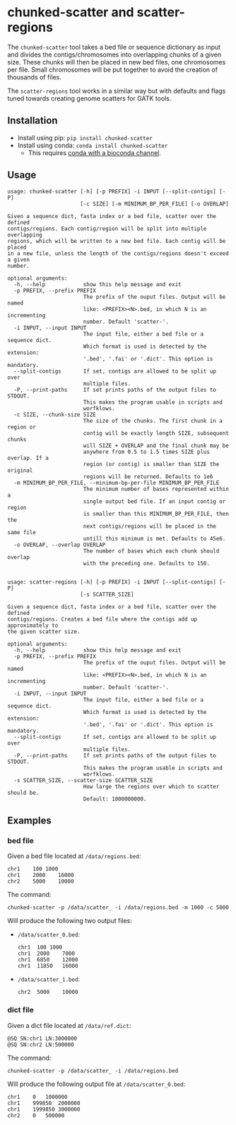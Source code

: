 # chunked-scatter and scatter-regions

The `chunked-scatter` tool takes a bed file or sequence dictionary as input 
and divides the
contigs/chromosomes into overlapping chunks of a given size. These chunks will
then be placed in new bed files, one chromosomes per file. Small chromosomes
will be put together to avoid the creation of thousands of files.

The `scatter-regions` tool works in a similar way but with defaults and flags
tuned towards creating genome scatters for GATK tools.

## Installation
- Install using pip: `pip install chunked-scatter`
- Install using conda: `conda install chunked-scatter`
    - This requires [conda with a bioconda channel](
    http://bioconda.github.io/user/install.html#).

## Usage
```
usage: chunked-scatter [-h] [-p PREFIX] -i INPUT [--split-contigs] [-P]
                       [-c SIZE] [-m MINIMUM_BP_PER_FILE] [-o OVERLAP]

Given a sequence dict, fasta index or a bed file, scatter over the defined
contigs/regions. Each contig/region will be split into multiple overlapping
regions, which will be written to a new bed file. Each contig will be placed
in a new file, unless the length of the contigs/regions doesn't exceed a given
number.

optional arguments:
  -h, --help            show this help message and exit
  -p PREFIX, --prefix PREFIX
                        The prefix of the ouput files. Output will be named
                        like: <PREFIX><N>.bed, in which N is an incrementing
                        number. Default 'scatter-'.
  -i INPUT, --input INPUT
                        The input file, either a bed file or a sequence dict.
                        Which format is used is detected by the extension:
                        '.bed', '.fai' or '.dict'. This option is mandatory.
  --split-contigs       If set, contigs are allowed to be split up over
                        multiple files.
  -P, --print-paths     If set prints paths of the output files to STDOUT.
                        This makes the program usable in scripts and
                        worfklows.
  -c SIZE, --chunk-size SIZE
                        The size of the chunks. The first chunk in a region or
                        contig will be exactly length SIZE, subsequent chunks
                        will SIZE + OVERLAP and the final chunk may be
                        anywhere from 0.5 to 1.5 times SIZE plus overlap. If a
                        region (or contig) is smaller than SIZE the original
                        regions will be returned. Defaults to 1e6
  -m MINIMUM_BP_PER_FILE, --minimum-bp-per-file MINIMUM_BP_PER_FILE
                        The minimum number of bases represented within a
                        single output bed file. If an input contig or region
                        is smaller than this MINIMUM_BP_PER_FILE, then the
                        next contigs/regions will be placed in the same file
                        untill this minimum is met. Defaults to 45e6.
  -o OVERLAP, --overlap OVERLAP
                        The number of bases which each chunk should overlap
                        with the preceding one. Defaults to 150.


usage: scatter-regions [-h] [-p PREFIX] -i INPUT [--split-contigs] [-P]
                       [-s SCATTER_SIZE]

Given a sequence dict, fasta index or a bed file, scatter over the defined
contigs/regions. Creates a bed file where the contigs add up approximately to
the given scatter size.

optional arguments:
  -h, --help            show this help message and exit
  -p PREFIX, --prefix PREFIX
                        The prefix of the ouput files. Output will be named
                        like: <PREFIX><N>.bed, in which N is an incrementing
                        number. Default 'scatter-'.
  -i INPUT, --input INPUT
                        The input file, either a bed file or a sequence dict.
                        Which format is used is detected by the extension:
                        '.bed', '.fai' or '.dict'. This option is mandatory.
  --split-contigs       If set, contigs are allowed to be split up over
                        multiple files.
  -P, --print-paths     If set prints paths of the output files to STDOUT.
                        This makes the program usable in scripts and
                        worfklows.
  -s SCATTER_SIZE, --scatter-size SCATTER_SIZE
                        How large the regions over which to scatter should be.
                        Default: 1000000000.

```

## Examples
### bed file
Given a bed file located at `/data/regions.bed`:
```
chr1	100	1000
chr1	2000	16000
chr2	5000	10000
```

The command:
```
chunked-scatter -p /data/scatter_ -i /data/regions.bed -m 1000 -c 5000
```

Will produce the following two output files:
- `/data/scatter_0.bed`:
  ```
  chr1	100	1000
  chr1	2000	7000
  chr1	6850	12000
  chr1	11850	16000
  ```
- `/data/scatter_1.bed`:
  ```
  chr2	5000	10000
  ```

### dict file
Given a dict file located at `/data/ref.dict`:
```
@SQ	SN:chr1	LN:3000000
@SQ SN:chr2 LN:500000
```

The command:
```
chunked-scatter -p /data/scatter_ -i /data/regions.bed
```

Will produce the following output file at `/data/scatter_0.bed`:
```
chr1	0	1000000
chr1	999850	2000000
chr1	1999850	3000000
chr2	0	500000
```
